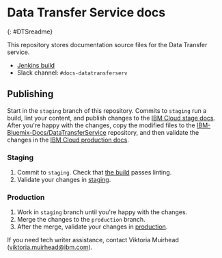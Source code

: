 # Data Transfer Service docs
{: #DTSreadme}

This repository stores documentation source files for the Data Transfer service.

- [Jenkins build](https://wcp-ace-docs-jenkins.swg-devops.com/job/Docs-build/job/Docs-build-DataTransferService/)
- Slack channel: `#docs-datatransferserv`

## Publishing

Start in the `staging` branch of this repository. Commits to `staging` run a build, lint your content, and publish changes to the [IBM Cloud stage docs](https://test.cloud.ibm.com/docs/infrastructure/DataTransferService). After you're happy with the changes, copy the modified files to the [IBM-Bluemix-Docs/DataTransferService](https://github.com/IBM-Bluemix-Docs/DataTransferService) repository, and then validate the changes in the [IBM Cloud production docs](https://cloud.ibm.com/docs/infrastructure/DataTransferService).

### Staging

1. Commit to `staging`. Check that [the build](https://wcp-docs-team-jenkins.swg-devops.com/job/build/job/cloud-docs/job/DataTransferService/) passes linting.
2. Validate your changes in [staging](https://test.cloud.ibm.com/docs/DataTransferService).

### Production

1. Work in `staging` branch until you're happy with the changes.
2. Merge the changes to the `production` branch.
3. After the merge, validate your changes in [production](https://cloud.ibm.com/docs/DataTransferService).

If you need tech writer assistance, contact Viktoria Muirhead (viktoria.muirhead@ibm.com).

